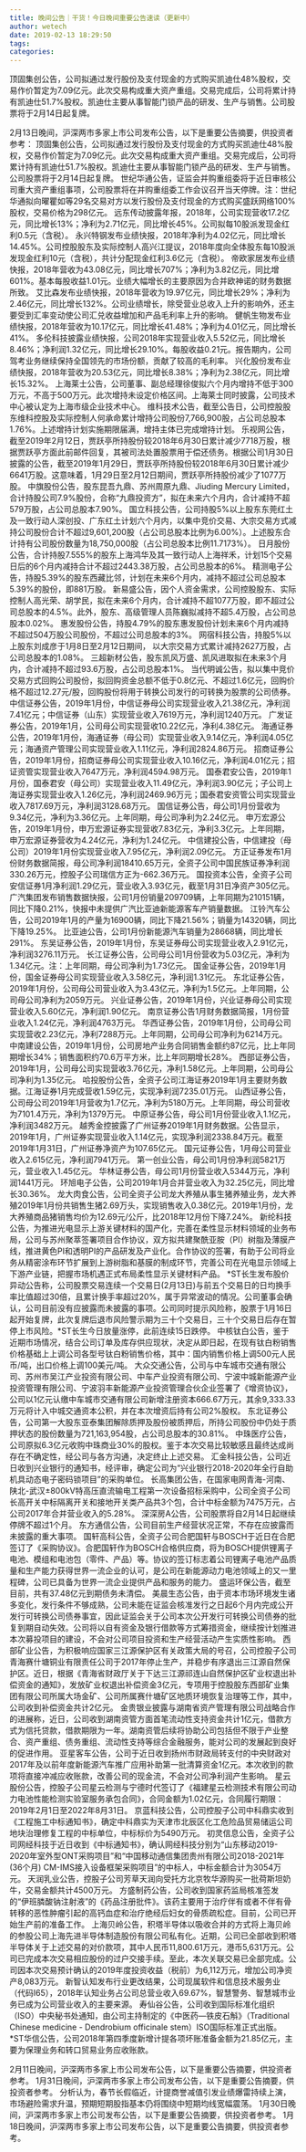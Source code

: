 ```yaml
---
title: 晚间公告｜干货！今日晚间重要公告速读（更新中）
author: wetech
date: 2019-02-13 18:29:50
tags: 
categories: 
---
```

顶固集创公告，公司拟通过发行股份及支付现金的方式购买凯迪仕48%股权，交易作价暂定为7.09亿元。此次交易构成重大资产重组。交易完成后，公司将累计持有凯迪仕51.7%股权。凯迪仕主要从事智能门锁产品的研发、生产与销售。公司股票将于2月14日起复牌。
<!-- more -->
2月13日晚间，沪深两市多家上市公司发布公告，以下是重要公告摘要，供投资者参考：
顶固集创公告，公司拟通过发行股份及支付现金的方式购买凯迪仕48%股权，交易作价暂定为7.09亿元。此次交易构成重大资产重组。交易完成后，公司将累计持有凯迪仕51.7%股权。凯迪仕主要从事智能门锁产品的研发、生产与销售。公司股票将于2月14日起复牌。
世纪华通公告，证监会并购重组委将于近日审核公司重大资产重组事项，公司股票将在并购重组委工作会议召开当天停牌。注：世纪华通拟向曜瞿如等29名交易对方以发行股份及支付现金的方式购买盛跃网络100%股权，交易价格为298亿元。
远东传动披露年报，2018年，公司实现营收17.2亿元，同比增长13%；净利为2.71亿元，同比增长45%。公司拟每10股派发现金红利0.5元（含税）。
永兴特钢发布业绩快报，2018年净利为4.02亿元，同比增长14.45%。公司控股股东及实际控制人高兴江提议，2018年度向全体股东每10股派发现金红利10元（含税），共计分配现金红利3.6亿元（含税）。
帝欧家居发布业绩快报，2018年营收为43.08亿元，同比增长707%；净利为3.82亿元，同比增601%。基本每股收益1.01元。业绩大幅增长的主要原因为合并欧神诺的财务数据所致。
艾比森发布业绩快报，2018年营收为19.97亿元，同比增长29%；净利为2.46亿元，同比增长132%。公司业绩增长，除受营业总收入上升的影响外，还主要受到汇率变动使公司汇兑收益增加和产品毛利率上升的影响。
健帆生物发布业绩快报，2018年营收为10.17亿元，同比增长41.48%；净利为4.01亿元，同比增长41%。
多伦科技披露业绩快报，公司2018年实现营业收入5.52亿元，同比增长8.46%；净利润1.32亿元，同比增长29.10%。每股收益0.21元。报告期内，公司驾考业务继续保持全国领先的市场份额，贡献了较高的毛利率。
兴化股份发布业绩快报，2018年营收为20.53亿元，同比增长8.38%；净利为2.38亿元，同比增长15.32%。
上海莱士公告，公司董事、副总经理徐俊拟六个月内增持不低于300万元，不高于500万元。此次增持未设定价格区间。上海莱士同时披露，公司技术中心被认定为上海市级企业技术中心。
维科技术公告，截至公告日，公司控股股东维科控股及实际控制人何承命累计增持公司股份7,766,900股，占公司总股本1.76%。上述增持计划实施期限届满，增持主体已完成增持计划。
乐视网公告，截至2019年2月12日，贾跃亭所持股份较2018年6月30日累计减少7718万股，根据贾跃亭方面此前邮件回复，其被司法处置股票用于偿还债务。根据公司1月30日披露的公告，截至2019年1月29日，贾跃亭所持股份较2018年6月30日累计减少6641万股。这意味着，1月29日至2月12日期间，贾跃亭所持股份减少了1077万股。
中旗股份公告，股东昆吾九鼎、苏州周原九鼎、Jiuding Mercury Limited，合计持股公司7.9%股份，合称“九鼎投资方”，拟在未来六个月内，合计减持不超579万股，占公司总股本7.90%。
国立科技公告，公司持股5%以上股东东莞红土及一致行动人深创投、广东红土计划六个月内，以集中竞价交易、大宗交易方式减持公司股份合计不超过9,601,200股（占公司总股本比例为6.00%）。上述股东合计持有公司股份数量为18,750,000股（占公司总股本比例11.7173%）。
日月股份公告，合计持股7.555%的股东上海鸿华及其一致行动人上海祥禾，计划15个交易日后的6个月内减持合计不超过2443.38万股，占公司总股本的6%。
精测电子公告，持股5.39%的股东西藏比邻，计划在未来6个月内，减持不超过公司总股本5.39%的股份，即881万股。
新易盛公告，因个人资金需求，公司控股股东、实际控制人高光荣、胡学民，拟在未来6个月内，合计减持不超1077万股，即不超过公司总股本的4.5%。此外，股东、高级管理人员陈巍拟减持不超5.4万股，占公司总股本0.02%。
惠发股份公告，持股4.79%的股东惠发股份计划未来6个月内减持不超过504万股公司股份，不超过公司总股本的3%。
网宿科技公告，持股5%以上股东刘成彦于1月8日至2月12日期间， 以大宗交易方式累计减持2627万股，占公司总股本的1.08%。
三超新材公告，股东凯风万盛、凯风进取拟在未来3个月内，合计减持不超过93.6万股，占公司总股本1%。
当代明诚公告，拟以集中竞价交易方式回购公司股份，拟回购资金总额不低于0.8亿元、不超过1.6亿元，回购价格不超过12.27元/股，回购股份将用于转换公司发行的可转换为股票的公司债券。
中信证券公告，2019年1月份，中信证券母公司实现营业收入21.38亿元，净利润7.41亿元；中信证券（山东）实现营业收入7619万元，净利润1240万元。
广发证券公告，2019年1月，公司母公司实现营收10.22亿元，净利4.38亿元。
海通证券公告，2019年1月份，海通证券（母公司）实现营业收入9.14亿元，净利润4.05亿元；海通资产管理公司实现营业收入1.11亿元，净利润2824.86万元。
招商证券公告，2019年1月份，招商证券母公司实现营业收入10.16亿元，净利润4.01亿元；招证资管实现营业收入7647万元，净利润4594.98万元。
国泰君安公告，2019年1月份，国泰君安（母公司）实现营业收入11.49亿元，净利润3.90亿元；子公司上海证券实现营业收入1.26亿元，净利润2469.96万元；国泰君安资管公司实现营业收入7817.69万元，净利润3128.68万元。
国信证券公告，母公司1月份营收为9.34亿元，净利为3.36亿元。上年同期，母公司净利为2.24亿元。
申万宏源公告，2019年1月份，申万宏源证券实现营收7.83亿元，净利3.3亿元。上年同期，申万宏源证券营收为4.24亿元，净利为1.24亿元。
中信建投公告，中信建投（母公司）2019年1月份实现营业收入7.95亿元，净利润2.09亿元。
方正证券发布1月份财务数据简报，母公司净利润18410.65万元，全资子公司中国民族证券净利润330.26万元，控股子公司瑞信方正为-662.36万元。
国投资本公告，全资子公司安信证券1月净利润1.29亿元，营业收入3.93亿元，截至1月31日净资产305亿元。
广汽集团发布销售数据快报，公司1月份销量209709辆，上年同期为210151辆，同比下降0.21%，快报中未提供广汽比亚迪新能源客车产销量数据。
江铃汽车公告，公司2019年1月的产量为16900辆，同比下降21.56%；销量为14320辆，同比下降19.25%。
比亚迪公告，公司1月份新能源汽车销量为28668辆，同比增长291%。
东吴证券公告，2019年1月份，东吴证券母公司实现营业收入2.91亿元，净利润3276.11万元。
长江证券公告，公司母公司1月份营收为5.03亿元，净利为1.34亿元。注：上年同期，母公司净利为1.73亿元。
国金证券公告，2019年1月份，国金证券母公司实现营业收入3.58亿元，净利润1.31亿元。
东北证券公告，2019年1月份，公司母公司营业收入为3.43亿元，净利为1.5亿元。上年同期，公司母公司净利为2059万元。
兴业证券公告，2019年1月份，兴业证券母公司实现营业收入5.60亿元，净利润1.90亿元。
南京证券公告1月财务数据简报，1月份营业收入1.24亿元，净利润4763万元。
华西证券公告，2019年1月份，公司母公司实现营收2.23亿元，净利7288万元。上年同期，公司母公司净利为6214万元。
中南建设公告，2019年1月份，公司房地产业务合同销售金额约87亿元，比上年同期增长34%；销售面积约70.6万平方米，比上年同期增长28%。
西部证券公告，2019年1月，公司母公司实现营收3.76亿元，净利1.58亿元。上年同期，公司母公司净利为1.35亿元。
哈投股份公告，全资子公司江海证券2019年1月主要财务数据。江海证券1月完成营收1.59亿元，实现净利润7235.01万元。
山西证券公告，公司母公司2019年1月营收为1.7亿元，净利为5180万元。上年同期，母公司营收为7101.4万元，净利为1379万元。
中原证券公告，母公司1月份营业收入1.1亿元，净利润3482万元。
越秀金控披露了广州证券2019年1月财务数据。公告显示，2019年1月，广州证券实现营业收入1.14亿元，实现净利润2338.84万元。截至2019年1月31日，广州证券净资产为107.65亿元。
国元证券公告，1月母公司营业收入2.615亿元，净利润7941万元。
第一创业公告，母公司1月份净利润5821万元，营业收入1.45亿元。
华林证券公告，母公司1月份营业收入5344万元，净利润1441万元。
环旭电子公告，公司2019年1月合并营业收入为32.25亿元，同比增长30.36%。
龙大肉食公告，公司全资子公司龙大养殖从事生猪养殖业务，龙大养殖2019年1月份共销售生猪2.69万头，实现销售收入0.38亿元。2019年1月份，龙大养殖商品猪销售均价为12.69元/公斤，比2018年12月份下降7.24%。
新纶科技公告，为推进光电显示上游关键材料的国产化，完善在柔性显示材料领域的业务布局，公司与苏州聚萃签署项目合作协议，双方拟共建聚酰亚胺（PI）树脂及薄膜产线，推进黄色PI和透明PI的产品研发及产业化。合作协议的签署，有助于公司将业务从精密涂布环节扩展到上游树脂和基膜的制成环节，完善公司在光电显示领域上下游产业链，把握市场机遇正式布局柔性显示关键材料产品。
*ST长生发布股价异动公告称，公司股票交易连续一个交易日(2月13日)与前五个交易日的日均换手率比值超过30倍，且累计换手率超过20%，属于异常波动的情况。公司董事会确认，公司目前没有应披露而未披露的事项。公司同时提示风险称，股票于1月16日起开始复牌，此次复牌后退市风险警示期为三十个交易日，三十个交易日后存在暂停上市风险。*ST长生今日放量涨停，此前连续15日跌停。
中核钛白公告，鉴于近期市场情况，结合公司订单及库存供应现状，决定从即日起，在现有钛白粉销售价格基础上上调公司各型号钛白粉销售价格，其中：国内销售价格上调500元人民币/吨，出口价格上调100美元/吨。
大众交通公告，公司与中车城市交通有限公司、苏州市吴江产业投资有限公司、中车产业投资有限公司、宁波中城新能源产业投资管理有限公司、宁波羽丰新能源产业投资管理合伙企业签署了《增资协议》，公司以1亿元认缴中车城市交通有限公司新增注册资本666.67万元，其余9,333.33万元将计入中城交通资本公积，并在本次增资后持有公司2%股权。
东北证券公告，公司第一大股东亚泰集团解除质押及股份被质押后，所持公司股份中仍处于质押状态的股份数量为721,163,954股，占公司总股本的30.81%。
中珠医疗公告，公司原拟6.3亿元收购中珠商业30%的股权。鉴于本次交易比较敏感且最终达成尚存在不确定性，经公司与各方沟通，决定终止上述交易。
汇金科技公告，公司近日收到兴业银行的通知书，经评审，确定公司为“兴业银行2018-2020年全行自助机具动态电子密码锁项目”的采购单位。
长高集团公告，在国家电网青海-河南、陕北-武汉±800kV特高压直流输电工程第一次设备招标采购中，公司全资子公司长高开关中标隔离开关和接地开关类产品共3个包，合计中标金额为7475万元，占公司2017年合并营业收入的5.28%。
深深房A公告，公司股票将自2月14日起继续停牌不超过1个月。
东方通信公告，公司目前生产经营状况正常，不存在应披露而未披露的重大事项。
国轩高科公告，全资子公司合肥国轩与BOSCH于近日在合肥签订了《采购协议》。合肥国轩作为BOSCH合格供应商，将为BOSCH提供锂离子电池、模组和电池包（零件、产品）等。协议的签订标志着公司锂离子电池产品质量和生产能力获得世界一流企业的认可，是公司在新能源动力电池领域上的又一里程碑，公司已具备为世界一流企业提供产品和服务的能力。
盛运环保公告，截至目前，共有37.48亿元到期债务未清偿。
美晨生态公告，由于资本市场环境发生诸多变化，发行条件不够成熟，公司未能在证监会核准发行之日起6个月内完成公开发行可转换公司债券事宜，因此证监会关于公司本次公开发行可转换公司债券的批复到期自动失效。公司将以自有资金及银行借款等方式筹措资金，继续按计划推进本次募投项目的建设，不会对公司项目投资和生产经营活动产生实质性影响。
西部矿业公告，为积极响应国家三江源保护区有关政策大局的号召，公司控股子公司青海赛什塘铜业有限责任公司于2017年停止生产，并稳步有序退出三江源自然保护区。近日，根据《青海省财政厅关于下达三江源祁连山自然保护区矿业权退出补偿资金的通知》，发放矿业权退出补偿资金3亿元，专项用于控股股东西部矿业集团有限公司所属大场金矿、公司所属赛什塘矿区地质环境恢复治理等工作，其中，公司收到补偿资金共计2亿元。
金贵银业披露与湖南省资产管理有限公司战略合作的进展称，近日，公司收到湖南资管方面首笔流动性支持资金共计1亿元，借款方式为信托贷款，借款期限为一年。湖南资管后续将协助公司包括但不限于产业整合、资产重组、债务重组、流动性支持等综合金融服务，能对公司的发展起到良好的促进作用。
亚星客车公告，公司于近日收到扬州市财政局转支付的中央财政对2017年及以前年度新能源汽车推广应用补助第一批清算资金1亿元。本次收到的款项将直接冲减应收账款，改善公司的现金流，不会对公司净利润产生影响。
星云股份公告，控股子公司星云检测与宁德时代签订了《福建星云检测技术有限公司动力电池性能检测实验室服务承包合同》，合同金额为1.02亿元，合同履行期限：2019年2月1日至2022年8月31日。
京蓝科技公告，公司控股子公司中科鼎实收到《工程施工中标通知书》，确定中科鼎实为天津市北辰区化工危险品贸易储运公司地块治理修复工程的中标单位，中标标价为5490万元。
初灵信息公告，全资子公司网经科技于近日收到《中标通知书》，确认网经科技分别为“山东移动2019-2020年室外型ONT采购项目”和“中国移动通信集团贵州有限公司2018-2021年(36个月) CM-IMS接入设备框架采购项目”的中标人，中标金额合计为3054万元。
天润乳业公告，控股子公司芳草天润向受托方北京牧华源购买一批荷斯坦奶牛，交易金额共计4500万元。
方盛制药公告，公司收到国家药监局核准签发的“伊班膦酸钠注射液”的《药品注册批件》。该药主要用于治疗伴有或者不伴有骨转移的恶性肿瘤引起的高钙血症和治疗绝经后妇女的骨质疏松症。目前，公司已开始生产前的准备工作。
上海贝岭公告，积塔半导体以吸收合并的方式将上海贝岭的参股公司上海先进半导体制造股份有限公司私有化。近期，公司已全部收到积塔半导体关于上述交易的对价款项，其中人民币11,800.61万元，港币5,631万元。公司已完成本次交易相应股份的过户交接手续。至此，本次关联交易已全部完成。公司因本次交易预计确认的2019年度投资收益（税前）为6,112万元，增加公司净资产8,083万元。
新智认知发布行业更改结果，公司现属软件和信息技术服务业（代码I65），2018年认知业务占公司总营业收入69.67%，智慧警务、智慧城市业务已成为公司营业收入的主要来源。
寿仙谷公告，公司收到国际标准化组织（ISO）中央秘书处通知，由公司主持制定的《中医药—铁皮石斛》（Traditional Chinese medicine - Dendrobium officinale stem）ISO国际标准正式出版。
*ST华信公告，公司2018年第四季度新增计提各项坏账准备金额为21.85亿元，主要为保理业务和转口贸易业务应收账款。
 
 
2月11日晚间，沪深两市多家上市公司发布公告，以下是重要公告摘要，供投资者参考。
1月31日晚间，沪深两市多家上市公司发布公告，以下是重要公告摘要，供投资者参考。
分析认为，春节长假临近，计提商誉减值引发业绩爆雷持续上演，市场避险需求升温，预期短期股指基本仍将围绕中短期均线宽幅震荡。
1月30日晚间，沪深两市多家上市公司发布公告，以下是重要公告摘要，供投资者参考。
1月18日晚间，沪深两市多家上市公司发布公告，以下是重要公告摘要，供投资者参考。
